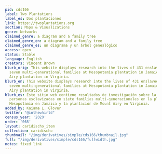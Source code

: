 ```yaml
---
pid: cds166
label: Two Plantations
label_es: Dos plantaciones
link: https://twoplantations.org
section: Maps & Visualizations
genre: Networks
claimed_genre: a diagram and a family tree
claimed_genre_en: a diagram and a family tree
claimed_genre_es: un diagrama y un árbol genealógico
access: open
status: Stable
language: English
creators: Vincent Brown
blurb_orig: This website displays research into the lives of 431 enslaved people in
  seven multi-generational families at Mesopotamia plantation in Jamaica and Mount
  Airy plantation in Virginia.
blurb_en: This website displays research into the lives of 431 enslaved people in
  seven multi-generational families at Mesopotamia plantation in Jamaica and Mount
  Airy plantation in Virginia.
blurb_es: Este sitio web contiene resultados de investigación sobre la vida de 431
  personas esclavizadas en siete familias multi-generacionales en la plantación de
  Mesopotamia en Jamaica y la plantación de Mount Airy en Virginia.
added_by: Kaiama L. Glover
twitter: "@inthewhirld"
census_year: '2020'
order: '068'
layout: caridischo_item
collection: caridischo
thumbnail: "/img/derivatives/simple/cds166/thumbnail.jpg"
full: "/img/derivatives/simple/cds166/fullwidth.jpg"
notes: fixed link
---
```

